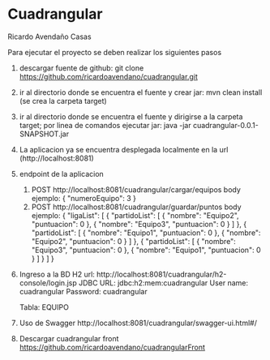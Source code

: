 # Cuadrangular
Ricardo Avendaño Casas

Para ejecutar el proyecto se deben realizar los siguientes pasos
1. descargar fuente de github: git clone https://github.com/ricardoavendano/cuadrangular.git
2. ir al directorio donde se encuentra el fuente y crear jar: mvn clean install (se crea la carpeta target)
3. ir al directorio donde se encuentra el fuente y dirigirse a la carpeta target; por linea de comandos ejecutar jar: java -jar cuadrangular-0.0.1-SNAPSHOT.jar
4. La aplicacion ya se encuentra desplegada localmente en la url (http://localhost:8081)
5. endpoint de la aplicacion
	1. POST http://localhost:8081/cuadrangular/cargar/equipos 
			body ejemplo:
			{
			  "numeroEquipo": 3
			}
	2. POST http://localhost:8081/cuadrangular/guardar/puntos
			body ejemplo:
			{
			  "ligaList": [
				{
				  "partidoList": [
					{
					  "nombre": "Equipo2",
					  "puntuacion": 0
					},
					{
					  "nombre": "Equipo3",
					  "puntuacion": 0
					}
				  ]
				},
				{
				  "partidoList": [
					{
					  "nombre": "Equipo1",
					  "puntuacion": 0
					},
					{
					  "nombre": "Equipo2",
					  "puntuacion": 0
					}
				  ]
				},
				{
				  "partidoList": [
					{
					  "nombre": "Equipo3",
					  "puntuacion": 0
					},
					{
					  "nombre": "Equipo1",
					  "puntuacion": 0
					}
				  ]
				}
			  ]
			}
6. Ingreso a la BD H2
	url: http://localhost:8081/cuadrangular/h2-console/login.jsp
	JDBC URL: jdbc:h2:mem:cuadrangular
	User name: cuadrangular
	Password: cuadrangular
	
	Tabla: EQUIPO
7. Uso de Swagger
	http://localhost:8081/cuadrangular/swagger-ui.html#/
8. Descargar cuadrangular front 
	https://github.com/ricardoavendano/cuadrangularFront
